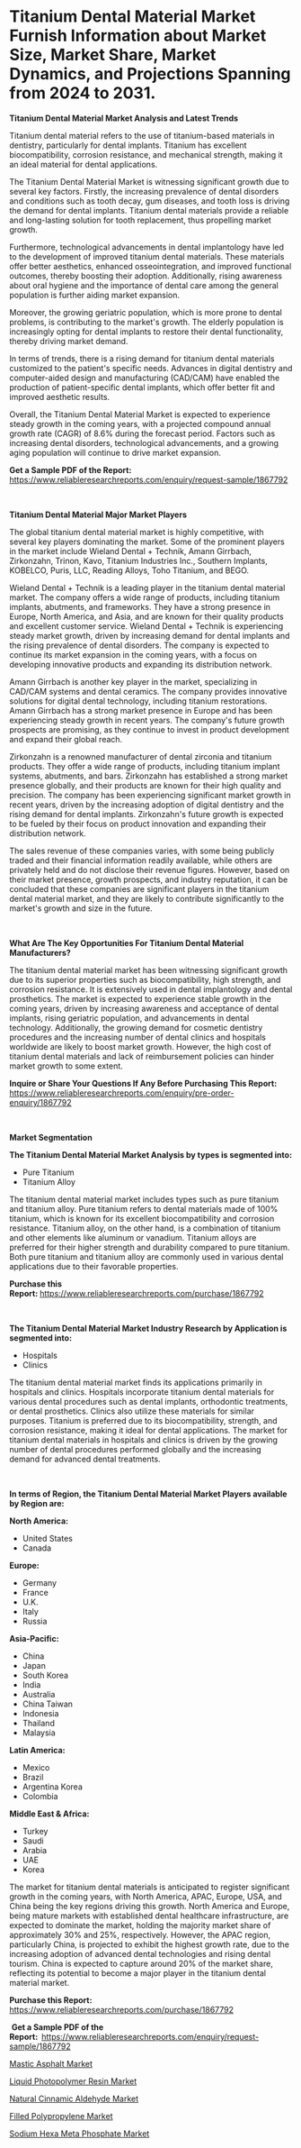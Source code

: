 <p><h1>Titanium Dental Material Market Furnish Information about Market Size, Market Share, Market Dynamics, and Projections Spanning from 2024 to 2031.</h1></p><p><strong>Titanium Dental Material Market Analysis and Latest Trends</strong></p>
<p><p>Titanium dental material refers to the use of titanium-based materials in dentistry, particularly for dental implants. Titanium has excellent biocompatibility, corrosion resistance, and mechanical strength, making it an ideal material for dental applications.</p><p>The Titanium Dental Material Market is witnessing significant growth due to several key factors. Firstly, the increasing prevalence of dental disorders and conditions such as tooth decay, gum diseases, and tooth loss is driving the demand for dental implants. Titanium dental materials provide a reliable and long-lasting solution for tooth replacement, thus propelling market growth.</p><p>Furthermore, technological advancements in dental implantology have led to the development of improved titanium dental materials. These materials offer better aesthetics, enhanced osseointegration, and improved functional outcomes, thereby boosting their adoption. Additionally, rising awareness about oral hygiene and the importance of dental care among the general population is further aiding market expansion.</p><p>Moreover, the growing geriatric population, which is more prone to dental problems, is contributing to the market's growth. The elderly population is increasingly opting for dental implants to restore their dental functionality, thereby driving market demand.</p><p>In terms of trends, there is a rising demand for titanium dental materials customized to the patient's specific needs. Advances in digital dentistry and computer-aided design and manufacturing (CAD/CAM) have enabled the production of patient-specific dental implants, which offer better fit and improved aesthetic results.</p><p>Overall, the Titanium Dental Material Market is expected to experience steady growth in the coming years, with a projected compound annual growth rate (CAGR) of 8.6% during the forecast period. Factors such as increasing dental disorders, technological advancements, and a growing aging population will continue to drive market expansion.</p></p>
<p><strong>Get a Sample PDF of the Report:&nbsp;</strong> <a href="https://www.reliableresearchreports.com/enquiry/request-sample/1867792">https://www.reliableresearchreports.com/enquiry/request-sample/1867792</a></p>
<p>&nbsp;</p>
<p><strong>Titanium Dental Material Major Market Players</strong></p>
<p><p>The global titanium dental material market is highly competitive, with several key players dominating the market. Some of the prominent players in the market include Wieland Dental + Technik, Amann Girrbach, Zirkonzahn, Trinon, Kavo, Titanium Industries Inc., Southern Implants, KOBELCO, Puris, LLC, Reading Alloys, Toho Titanium, and BEGO.</p><p>Wieland Dental + Technik is a leading player in the titanium dental material market. The company offers a wide range of products, including titanium implants, abutments, and frameworks. They have a strong presence in Europe, North America, and Asia, and are known for their quality products and excellent customer service. Wieland Dental + Technik is experiencing steady market growth, driven by increasing demand for dental implants and the rising prevalence of dental disorders. The company is expected to continue its market expansion in the coming years, with a focus on developing innovative products and expanding its distribution network.</p><p>Amann Girrbach is another key player in the market, specializing in CAD/CAM systems and dental ceramics. The company provides innovative solutions for digital dental technology, including titanium restorations. Amann Girrbach has a strong market presence in Europe and has been experiencing steady growth in recent years. The company's future growth prospects are promising, as they continue to invest in product development and expand their global reach.</p><p>Zirkonzahn is a renowned manufacturer of dental zirconia and titanium products. They offer a wide range of products, including titanium implant systems, abutments, and bars. Zirkonzahn has established a strong market presence globally, and their products are known for their high quality and precision. The company has been experiencing significant market growth in recent years, driven by the increasing adoption of digital dentistry and the rising demand for dental implants. Zirkonzahn's future growth is expected to be fueled by their focus on product innovation and expanding their distribution network.</p><p>The sales revenue of these companies varies, with some being publicly traded and their financial information readily available, while others are privately held and do not disclose their revenue figures. However, based on their market presence, growth prospects, and industry reputation, it can be concluded that these companies are significant players in the titanium dental material market, and they are likely to contribute significantly to the market's growth and size in the future.</p></p>
<p>&nbsp;</p>
<p><strong>What Are The Key Opportunities For Titanium Dental Material Manufacturers?</strong></p>
<p><p>The titanium dental material market has been witnessing significant growth due to its superior properties such as biocompatibility, high strength, and corrosion resistance. It is extensively used in dental implantology and dental prosthetics. The market is expected to experience stable growth in the coming years, driven by increasing awareness and acceptance of dental implants, rising geriatric population, and advancements in dental technology. Additionally, the growing demand for cosmetic dentistry procedures and the increasing number of dental clinics and hospitals worldwide are likely to boost market growth. However, the high cost of titanium dental materials and lack of reimbursement policies can hinder market growth to some extent.</p></p>
<p><strong>Inquire or Share Your Questions If Any Before Purchasing This Report:</strong> <a href="https://www.reliableresearchreports.com/enquiry/pre-order-enquiry/1867792">https://www.reliableresearchreports.com/enquiry/pre-order-enquiry/1867792</a></p>
<p>&nbsp;</p>
<p><strong>Market Segmentation</strong></p>
<p><strong>The Titanium Dental Material Market Analysis by types is segmented into:</strong></p>
<p><ul><li>Pure Titanium</li><li>Titanium Alloy</li></ul></p>
<p><p>The titanium dental material market includes types such as pure titanium and titanium alloy. Pure titanium refers to dental materials made of 100% titanium, which is known for its excellent biocompatibility and corrosion resistance. Titanium alloy, on the other hand, is a combination of titanium and other elements like aluminum or vanadium. Titanium alloys are preferred for their higher strength and durability compared to pure titanium. Both pure titanium and titanium alloy are commonly used in various dental applications due to their favorable properties.</p></p>
<p><strong>Purchase this Report:&nbsp;</strong><a href="https://www.reliableresearchreports.com/purchase/1867792">https://www.reliableresearchreports.com/purchase/1867792</a></p>
<p>&nbsp;</p>
<p><strong>The Titanium Dental Material Market Industry Research by Application is segmented into:</strong></p>
<p><ul><li>Hospitals</li><li>Clinics</li></ul></p>
<p><p>The titanium dental material market finds its applications primarily in hospitals and clinics. Hospitals incorporate titanium dental materials for various dental procedures such as dental implants, orthodontic treatments, or dental prosthetics. Clinics also utilize these materials for similar purposes. Titanium is preferred due to its biocompatibility, strength, and corrosion resistance, making it ideal for dental applications. The market for titanium dental materials in hospitals and clinics is driven by the growing number of dental procedures performed globally and the increasing demand for advanced dental treatments.</p></p>
<p>&nbsp;</p>
<p><strong>In terms of Region, the Titanium Dental Material Market Players available by Region are:</strong></p>
<p>
    <p> <strong> North America: </strong>
        <ul>
            <li>United States</li>
            <li>Canada</li>
        </ul>
        </p> 
    <p> <strong> Europe: </strong>
        <ul>
            <li>Germany</li>
            <li>France</li>
            <li>U.K.</li>
            <li>Italy</li>
            <li>Russia</li>
        </ul>
        </p> 
    <p> <strong> Asia-Pacific: </strong>
        <ul>
            <li>China</li>
            <li>Japan</li>
            <li>South Korea</li>
            <li>India</li>
            <li>Australia</li>
            <li>China Taiwan</li>
            <li>Indonesia</li>
            <li>Thailand</li>
            <li>Malaysia</li>
        </ul>
        </p> 
    <p> <strong> Latin America: </strong>
        <ul>
            <li>Mexico</li>
            <li>Brazil</li>
            <li>Argentina Korea</li>
            <li>Colombia</li>
        </ul>
        </p> 
    <p> <strong> Middle East & Africa: </strong>
        <ul>
            <li>Turkey</li>
            <li>Saudi</li>
            <li>Arabia</li>
            <li>UAE</li>
            <li>Korea</li>
        </ul>
    </p>
    </p>
<p><p>The market for titanium dental materials is anticipated to register significant growth in the coming years, with North America, APAC, Europe, USA, and China being the key regions driving this growth. North America and Europe, being mature markets with established dental healthcare infrastructure, are expected to dominate the market, holding the majority market share of approximately 30% and 25%, respectively. However, the APAC region, particularly China, is projected to exhibit the highest growth rate, due to the increasing adoption of advanced dental technologies and rising dental tourism. China is expected to capture around 20% of the market share, reflecting its potential to become a major player in the titanium dental material market.</p></p>
<p><strong>Purchase this Report: </strong><a href="https://www.reliableresearchreports.com/purchase/1867792">https://www.reliableresearchreports.com/purchase/1867792</a></p>
<p>&nbsp;<strong>Get a Sample PDF of the Report:&nbsp;&nbsp;</strong><a href="https://www.reliableresearchreports.com/enquiry/request-sample/1867792">https://www.reliableresearchreports.com/enquiry/request-sample/1867792</a></p>
<p><strong></strong></p>
<p><p><a href="https://medium.com/@williefields75r/mastic-asphalt-market-trends-forecast-and-competitive-analysis-to-2031-7531d3ab8a21">Mastic Asphalt Market</a></p><p><a href="https://medium.com/@williefields75r/liquid-photopolymer-resin-market-outlook-industry-overview-and-forecast-2024-to-2031-0febda9ead0c">Liquid Photopolymer Resin Market</a></p><p><a href="https://medium.com/@williefields75r/natural-cinnamic-aldehyde-market-insight-market-trends-growth-forecasted-from-2024-to-2031-bd543b4a28c5">Natural Cinnamic Aldehyde Market</a></p><p><a href="https://medium.com/@williefields75r/filled-polypropylene-market-analysis-and-sze-forecasted-for-period-from-2024-to-2031-e6ce0229d641">Filled Polypropylene Market</a></p><p><a href="https://medium.com/@williefields75r/sodium-hexa-meta-phosphate-market-insight-market-trends-growth-forecasted-from-2024-to-2031-c8cd209be0ba">Sodium Hexa Meta Phosphate Market</a></p></p>